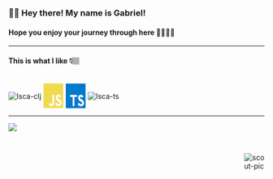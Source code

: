 <h3>👋🏼 Hey there! My name is Gabriel!</h3>

<p align="left">
  <h4><b>Hope</b> you enjoy your journey through here 🤜🏻🤛🏻</h4>
</p>

---
<p align="left">
  <h4><b>This</b> is what I like 👇🏼</h4>
</p>
<div style="display: inline_block"><br>
  <img align="center" alt="Isca-clj" height="50" width="40" src="https://cdn.jsdelivr.net/gh/devicons/devicon/icons/clojure/clojure-original.svg">
  <img align="center" alt="Isca-js" height="50" width="40" src="https://raw.githubusercontent.com/devicons/devicon/master/icons/javascript/javascript-plain.svg">
  <img align="center" alt="Isca-ts" height="50" width="40" src="https://raw.githubusercontent.com/devicons/devicon/master/icons/typescript/typescript-plain.svg">
  <img align="center" alt="Isca-ts" height="50" width="40" src="https://cdn.jsdelivr.net/gh/devicons/devicon/icons/nodejs/nodejs-original.svg">
</div>

---

<div> 
  <a href="https://www.linkedin.com/in/gabrielescareli021/" target="_blank"><img src="https://img.shields.io/badge/-LinkedIn-%230077B5?style=for-the-badge&logo=linkedin&logoColor=white" target="_blank"></a> 
</div>

#
<div>
  <img align="right" alt="scout-pic" height="40" width="40"
src="https://upload.wikimedia.org/wikipedia/en/thumb/8/87/World_Scout_Emblem_1955.svg/1200px-World_Scout_Emblem_1955.svg.png">    
  </div>  
